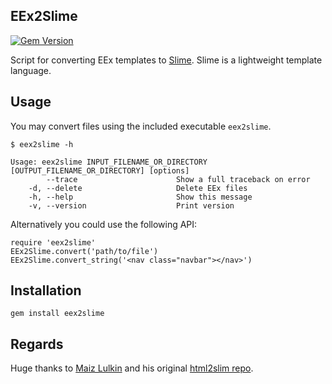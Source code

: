 ## EEx2Slime

[![Gem Version](https://badge.fury.io/rb/eex2slime.svg)](https://badge.fury.io/rb/eex2slime)

Script for converting EEx templates to [Slime](http://slime-lang.com). Slime is a lightweight template language.

## Usage

You may convert files using the included executable `eex2slime`.

    $ eex2slime -h

    Usage: eex2slime INPUT_FILENAME_OR_DIRECTORY [OUTPUT_FILENAME_OR_DIRECTORY] [options]
            --trace                      Show a full traceback on error
        -d, --delete                     Delete EEx files
        -h, --help                       Show this message
        -v, --version                    Print version

Alternatively you could use the following API:

    require 'eex2slime'
    EEx2Slime.convert('path/to/file')
    EEx2Slime.convert_string('<nav class="navbar"></nav>')

## Installation

    gem install eex2slime

## Regards

Huge thanks to [Maiz Lulkin](https://github.com/joaomilho) and his original [html2slim repo](https://github.com/slim-template/html2slim).
